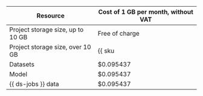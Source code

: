 | Resource | Cost of 1 GB per month, without VAT |
--- | ---
| Project storage size, up to 10 GB | Free of charge |
| Project storage size, over 10 GB | {{ sku|USD|nbs.network-nvme.allocated|month|string }} |
| Datasets | $0.095437 |
| Model | $0.095437 |
| {{ ds-jobs }} data | $0.095437 |